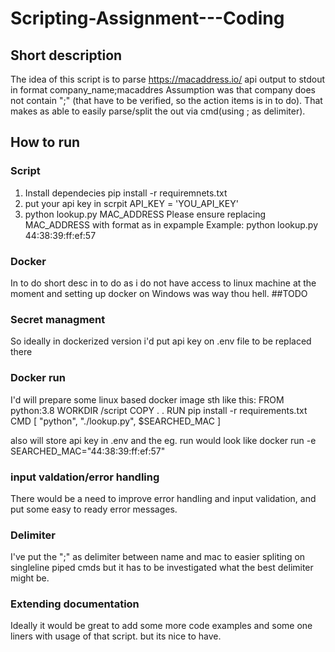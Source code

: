 # Scripting-Assignment---Coding
## Short description
The idea of this script is to parse https://macaddress.io/ api output to stdout in format company_name;macaddres
Assumption was that company does not contain ";" (that have to be verified, so the action items is in to do). That makes as able to easily parse/split the out via cmd(using ; as delimiter). 
## How to run
### Script
1. Install dependecies pip install -r requiremnets.txt
2. put your api key in scrpit API_KEY = 'YOU_API_KEY'
3. python lookup.py MAC_ADDRESS
Please ensure replacing MAC_ADDRESS with format as in expample 
Example: 
python lookup.py 44:38:39:ff:ef:57
### Docker 
In to do short desc in to do as i do not have access to linux machine at the moment and setting up docker on Windows was way thou hell.
##TODO
### Secret managment 
So ideally in dockerized version i'd put api key on .env file to be replaced there
### Docker run
I'd will prepare some linux based docker image 
sth like this:
FROM python:3.8
WORKDIR /script
COPY . .
RUN pip install -r requirements.txt
CMD [ "python", "./lookup.py", $SEARCHED_MAC ]

also will store api key in .env
and the eg. run would look like 
docker run -e SEARCHED_MAC="44:38:39:ff:ef:57"

### input valdation/error handling
There would be a need to improve error handling and input validation, and put some easy to ready error messages.

### Delimiter 
I've put the ";" as delimiter between name and mac to easier spliting on singleline piped cmds but it has to be investigated what the best delimiter might be.

### Extending documentation
Ideally it would be great to add some more code examples and some one liners with usage of that script. but its nice to have.
